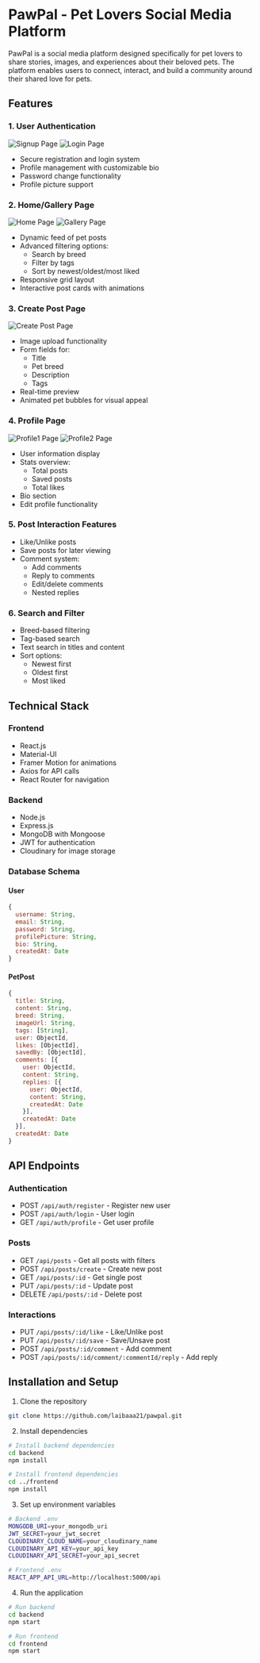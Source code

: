 # PawPal - Pet Lovers Social Media Platform

PawPal is a social media platform designed specifically for pet lovers to share stories, images, and experiences about their beloved pets. The platform enables users to connect, interact, and build a community around their shared love for pets.

## Features

### 1. User Authentication
![Signup Page](public/images/signup.png)
![Login Page](public/images/login.png)
- Secure registration and login system
- Profile management with customizable bio
- Password change functionality
- Profile picture support

### 2. Home/Gallery Page
![Home Page](public/images/home.png)
![Gallery Page](public/images/gallery.png)
- Dynamic feed of pet posts
- Advanced filtering options:
  - Search by breed
  - Filter by tags
  - Sort by newest/oldest/most liked
- Responsive grid layout
- Interactive post cards with animations

### 3. Create Post Page
![Create Post Page](public/images/create-post.png)
- Image upload functionality
- Form fields for:
  - Title
  - Pet breed
  - Description
  - Tags
- Real-time preview
- Animated pet bubbles for visual appeal

### 4. Profile Page
![Profile1 Page](public/images/profile1.png)
![Profile2 Page](public/images/profile2.png)
- User information display
- Stats overview:
  - Total posts
  - Saved posts
  - Total likes
- Bio section
- Edit profile functionality

### 5. Post Interaction Features
- Like/Unlike posts
- Save posts for later viewing
- Comment system:
  - Add comments
  - Reply to comments
  - Edit/delete comments
  - Nested replies

### 6. Search and Filter
- Breed-based filtering
- Tag-based search
- Text search in titles and content
- Sort options:
  - Newest first
  - Oldest first
  - Most liked

## Technical Stack

### Frontend
- React.js
- Material-UI
- Framer Motion for animations
- Axios for API calls
- React Router for navigation

### Backend
- Node.js
- Express.js
- MongoDB with Mongoose
- JWT for authentication
- Cloudinary for image storage

### Database Schema

#### User
```javascript
{
  username: String,
  email: String,
  password: String,
  profilePicture: String,
  bio: String,
  createdAt: Date
}
```

#### PetPost
```javascript
{
  title: String,
  content: String,
  breed: String,
  imageUrl: String,
  tags: [String],
  user: ObjectId,
  likes: [ObjectId],
  savedBy: [ObjectId],
  comments: [{
    user: ObjectId,
    content: String,
    replies: [{
      user: ObjectId,
      content: String,
      createdAt: Date
    }],
    createdAt: Date
  }],
  createdAt: Date
}
```

## API Endpoints

### Authentication
- POST `/api/auth/register` - Register new user
- POST `/api/auth/login` - User login
- GET `/api/auth/profile` - Get user profile

### Posts
- GET `/api/posts` - Get all posts with filters
- POST `/api/posts/create` - Create new post
- GET `/api/posts/:id` - Get single post
- PUT `/api/posts/:id` - Update post
- DELETE `/api/posts/:id` - Delete post

### Interactions
- PUT `/api/posts/:id/like` - Like/Unlike post
- PUT `/api/posts/:id/save` - Save/Unsave post
- POST `/api/posts/:id/comment` - Add comment
- POST `/api/posts/:id/comment/:commentId/reply` - Add reply

## Installation and Setup

1. Clone the repository
```bash
git clone https://github.com/laibaaa21/pawpal.git
```

2. Install dependencies
```bash
# Install backend dependencies
cd backend
npm install

# Install frontend dependencies
cd ../frontend
npm install
```

3. Set up environment variables
```bash
# Backend .env
MONGODB_URI=your_mongodb_uri
JWT_SECRET=your_jwt_secret
CLOUDINARY_CLOUD_NAME=your_cloudinary_name
CLOUDINARY_API_KEY=your_api_key
CLOUDINARY_API_SECRET=your_api_secret

# Frontend .env
REACT_APP_API_URL=http://localhost:5000/api
```

4. Run the application
```bash
# Run backend
cd backend
npm start

# Run frontend
cd frontend
npm start
```


